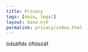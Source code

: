 ```yaml
---
title: Privacy
tags: [main, legal]
layout: base.njk
permalink: privacy/index.html
---
```

ödsäflds öfldsöäf